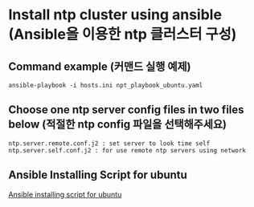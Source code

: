 # Install ntp cluster using ansible (Ansible을 이용한 ntp 클러스터 구성)

## Command example (커맨드 실행 예제)
```
ansible-playbook -i hosts.ini npt_playbook_ubuntu.yaml
```

## Choose one ntp server config files in two files below (적절한 ntp config 파일을 선택해주세요)
```
ntp.server.remote.conf.j2 : set server to look time self
ntp.server.self.conf.j2 : for use remote ntp servers using network
```

## Ansible Installing Script for ubuntu

[Ansible installing script for ubuntu]



[Ansible installing script for ubuntu]: install_ansible.sh